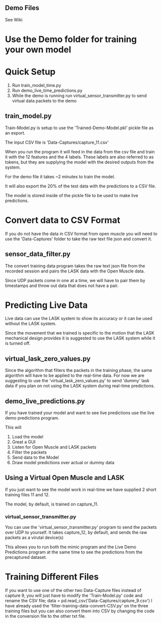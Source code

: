 ## Demo Files

See Wiki

# Use the Demo folder for training your own model

# Quick Setup

1. Run train_model_time.py
2. Run demo_live_time_predictions.py
3. While the demo is running run virtual_sensor_transmitter.py to send virtual data packets to the demo

## train_model.py

Train-Model.py is setup to use the 'Trained-Demo-Model.pkl' pickle file as an export.

The input CSV file is 'Data-Captures/capture_11.csv'

When you run the program it will feed in the data from the csv file and train it with the 12 features and the 4 labels. These labels are also referred to as tokens, but they are supplying the model with the desired outputs from the system.

For the demo file it takes ~2 minutes to train the model.

It will also export the 20% of the test data with the predictions to a CSV file.

The model is stored inside of the pickle file to be used to make live predictions.

# Convert data to CSV Format
If you do not have the data in CSV format from open muscle you will need to use the 'Data-Captures' folder to take the raw text file json and convert it.

## sensor_data_filter.py
The convert training data program takes the raw text json file from the recorded session and pairs the LASK data with the Open Muscle data.

Since UDP packets come in one at a time, we will have to pair them by timestamps and throw out data that does not have a pair.

# Predicting Live Data

Live data can use the LASK system to show its accuracy or it can be used without the LASK system.

Since the movement that we trained is specific to the motion that the LASK mechanical design provides it is suggested to use the LASK system while it is turned off.

## virtual_lask_zero_values.py
Since the algorithm that filters the packets in the training phase, the same algorithm will have to be applied to the real-time data. For now we are suggesting to use the 'virtual_lask_zero_values.py' to send 'dummy' lask data if you plan on not using the LASK system during real-time predictions.

## demo_live_predictions.py

If you have trained your model and want to see live predictions use the live demo predictions program.

This will
1. Load the model
2. Great a GUI
3. Listen for Open Muscle and LASK packets
4. Filter the packets
5. Send data to the Model
6. Draw model predictions over actual or dummy data


## Using a Virtual Open Muscle and LASK

If you just want to see the model work in real-time we have supplied 2 short training files 11 and 12.

The model, by default, is trained on capture_11. 

### virtual_sensor_transmitter.py
You can use the 'virtual_sensor_transmitter.py' program to send the packets over UDP to yourself.
It takes capture_12, by default, and sends the raw packets as a virutal device(s)

This allows you to run both the mimic program and the Live Demo Predictions program at the same time to see the predictions from the precaptured dataset.

# Training Different Files
If you want to use one of the other two Data-Capture files instead of capture 9, you will just have to modify the 'Train-Model.py' code and rename the CSV file;
data = pd.read_csv('Data-Captures/capture_9.csv')
I have already used the 'filter-training-data-convert-CSV.py' on the three training files but you can also convert them into CSV by changing the code in the conversion file to the other txt file.





